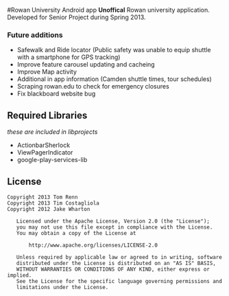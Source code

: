 #Rowan University Android app
**Unoffical** Rowan university application. Developed for Senior Project during Spring 2013. 

### Future additions
* Safewalk and Ride locator (Public safety was unable to equip shuttle with a smartphone for GPS tracking)
* Improve feature carousel updating and cacheing
* Improve Map activity
* Additional in app information (Camden shuttle times, tour schedules)
* Scraping rowan.edu to check for emergency closures
* Fix blackboard website bug


## Required Libraries
*these are included in libprojects*
* ActionbarSherlock
* ViewPagerIndicator
* google-play-services-lib

## License
```
Copyright 2013 Tom Renn
Copyright 2013 Tim Costagliola
Copyright 2012 Jake Wharton

   Licensed under the Apache License, Version 2.0 (the "License");
   you may not use this file except in compliance with the License.
   You may obtain a copy of the License at

       http://www.apache.org/licenses/LICENSE-2.0

   Unless required by applicable law or agreed to in writing, software
   distributed under the License is distributed on an "AS IS" BASIS,
   WITHOUT WARRANTIES OR CONDITIONS OF ANY KIND, either express or implied.
   See the License for the specific language governing permissions and
   limitations under the License.
```
